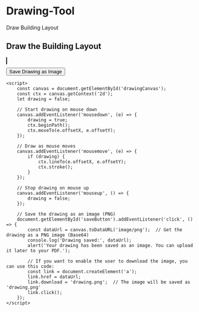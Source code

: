 # Drawing-Tool
Draw Building Layout
<!DOCTYPE html>
<html lang="en">
<head>
    <meta charset="UTF-8">
    <meta name="viewport" content="width=device-width, initial-scale=1.0">
    <title>Draw Layout</title>
    <style>
        canvas {
            border: 1px solid black;
            cursor: crosshair;
        }
        #saveButton {
            margin-top: 10px;
        }
    </style>
</head>
<body>
    <h2>Draw the Building Layout</h2>
    <canvas id="drawingCanvas" width="500" height="500"></canvas>
    <br>
    <button id="saveButton">Save Drawing as Image</button>

    <script>
        const canvas = document.getElementById('drawingCanvas');
        const ctx = canvas.getContext('2d');
        let drawing = false;

        // Start drawing on mouse down
        canvas.addEventListener('mousedown', (e) => {
            drawing = true;
            ctx.beginPath();
            ctx.moveTo(e.offsetX, e.offsetY);
        });

        // Draw as mouse moves
        canvas.addEventListener('mousemove', (e) => {
            if (drawing) {
                ctx.lineTo(e.offsetX, e.offsetY);
                ctx.stroke();
            }
        });

        // Stop drawing on mouse up
        canvas.addEventListener('mouseup', () => {
            drawing = false;
        });

        // Save the drawing as an image (PNG)
        document.getElementById('saveButton').addEventListener('click', () => {
            const dataUrl = canvas.toDataURL('image/png');  // Get the drawing as a PNG image (Base64)
            console.log('Drawing saved:', dataUrl);
            alert('Your drawing has been saved as an image. You can upload it later to your PDF.');
            
            // If you want to enable the user to download the image, you can use this code:
            const link = document.createElement('a');
            link.href = dataUrl;
            link.download = 'drawing.png';  // The image will be saved as 'drawing.png'
            link.click();
        });
    </script>
</body>
</html>
